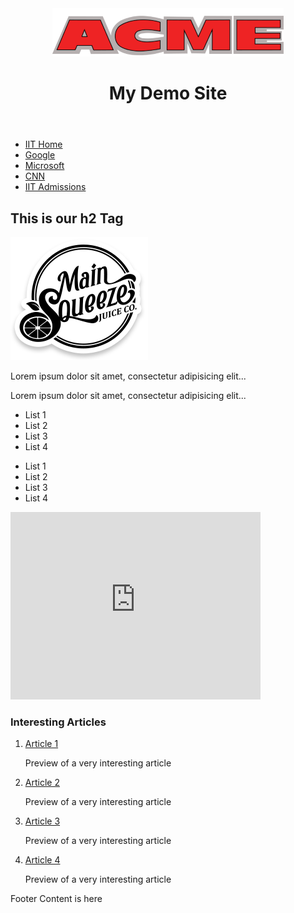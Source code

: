 <!DOCTYPE html>
<html lang="en">

<head>
  <meta charset="utf-8"/>
  <title>HTML Clean Up Lab</title>
</head>

<body>
  <div id="page-wrapper">
    <header id="header">
      <a id="logo1" href="index.html">
        <img src="images/logo3.png" alt="Acme logo, large and in red">
      </a>
      <h1>My Demo Site</h1>
    </header>
    <nav id="main-nav">
      <ul>
        <li><a href="http://www.iit.edu">IIT Home</a></li>
        <li><a href="http://www.google.com">Google</a></li>
        <li><a href="http://www.microsoft.com">Microsoft</a></li>
        <li><a href="http://www.cnn.com">CNN</a></li>
        <li><a href="http://admissions.iit.edu">IIT Admissions</a></li>
      </ul>
    </nav>
    <main id="content-wrapper">
      <div id="main-content">
        <h2><strong>This is our h2 Tag</strong></h2>
        <img class="imageR" src="images/main.png" alt="Logo for Main Squeeze Juice Company in black and white">
        <p>Lorem ipsum dolor sit amet, consectetur adipisicing elit...</p>
        <p>Lorem ipsum dolor sit amet, consectetur adipisicing elit...</p>
        <ul id="bul1">
          <li>List 1</li>
          <li>List 2</li>
          <li>List 3</li>
          <li>List 4</li>
        </ul>
        <ul id="bul2">
          <li>List 1</li>
          <li>List 2</li>
          <li>List 3</li>
          <li>List 4</li>
        </ul>
        <div id="center">
          <iframe width="400" height="300" src="https://www.youtube.com/embed/-jn9aaNn8_I?si=D1HhLAWQ5awY9BfU" 
            frameborder="0" allowfullscreen title="YouTube Video"></iframe>
        </div>
      </div>
      <aside id="side-content">
        <h3>Interesting Articles</h3>
        <ol id="news">
          <li><a href="#">Article 1</a><p>Preview of a very interesting article</p></li>
          <li><a href="#">Article 2</a><p>Preview of a very interesting article</p></li>
          <li><a href="#">Article 3</a><p>Preview of a very interesting article</p></li>
          <li><a href="#">Article 4</a><p>Preview of a very interesting article</p></li>
        </ol>
      </aside>
    </main>
    <footer id="footer">
      <p>Footer Content is here</p>
    </footer>
  </div>
</body>
</html>
